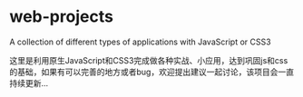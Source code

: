 # web-projects
A collection of different types of applications with JavaScript or CSS3 

这里是利用原生JavaScript和CSS3完成做各种实战、小应用，达到巩固js和css的基础，如果有可以完善的地方或者bug，欢迎提出建议一起讨论，该项目会一直持续更新...


